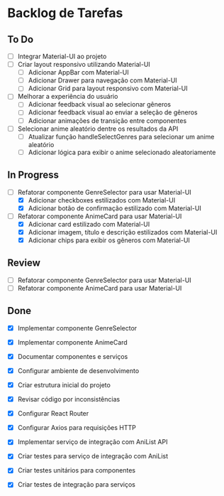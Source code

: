 # Backlog de Tarefas

## To Do

- [ ] Integrar Material-UI ao projeto
- [ ] Criar layout responsivo utilizando Material-UI
  - [ ] Adicionar AppBar com Material-UI
  - [ ] Adicionar Drawer para navegação com Material-UI
  - [ ] Adicionar Grid para layout responsivo com Material-UI
- [ ] Melhorar a experiência do usuário
  - [ ] Adicionar feedback visual ao selecionar gêneros
  - [ ] Adicionar feedback visual ao enviar a seleção de gêneros
  - [ ] Adicionar animações de transição entre componentes
- [ ] Selecionar anime aleatório dentre os resultados da API
  - [ ] Atualizar função handleSelectGenres para selecionar um anime aleatório
  - [ ] Adicionar lógica para exibir o anime selecionado aleatoriamente

## In Progress

- [ ] Refatorar componente GenreSelector para usar Material-UI
  - [x] Adicionar checkboxes estilizados com Material-UI
  - [x] Adicionar botão de confirmação estilizado com Material-UI
- [ ] Refatorar componente AnimeCard para usar Material-UI
  - [x] Adicionar card estilizado com Material-UI
  - [x] Adicionar imagem, título e descrição estilizados com Material-UI
  - [x] Adicionar chips para exibir os gêneros com Material-UI

## Review

- [ ] Refatorar componente GenreSelector para usar Material-UI
- [ ] Refatorar componente AnimeCard para usar Material-UI

## Done

- [x] Implementar componente GenreSelector
- [x] Implementar componente AnimeCard
- [x] Documentar componentes e serviços
- [x] Configurar ambiente de desenvolvimento
- [x] Criar estrutura inicial do projeto
- [x] Revisar código por inconsistências
- [x] Configurar React Router
- [x] Configurar Axios para requisições HTTP
- [x] Implementar serviço de integração com AniList API
- [x] Criar testes para serviço de integração com AniList
- [x] Criar testes unitários para componentes
- [x] Criar testes de integração para serviços

